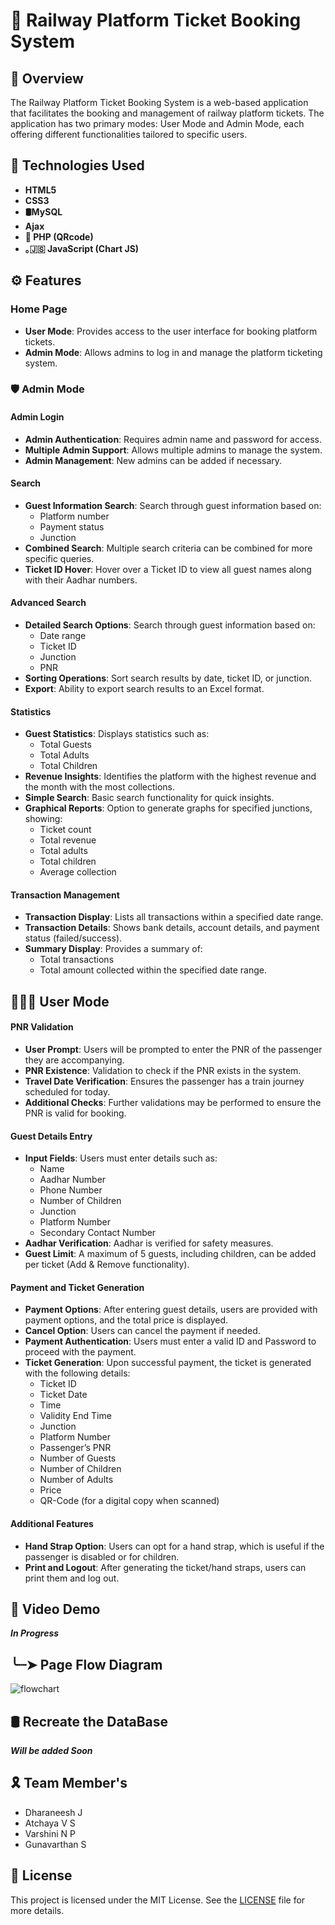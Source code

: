 # 🚆 Railway Platform Ticket Booking System

## 🧐 Overview

The Railway Platform Ticket Booking System is a web-based application that facilitates the booking and management of railway platform tickets. The application has two primary modes: User Mode and Admin Mode, each offering different functionalities tailored to specific users.

## 🤖 Technologies Used
- **HTML5**
- **CSS3**
- **🛢MySQL**
- **Ajax**
- **🐘 PHP (QRcode)**
- **｡🇯‌🇸‌ JavaScript (Chart JS)**

## ⚙️ Features

### Home Page
- **User Mode**: Provides access to the user interface for booking platform tickets.
- **Admin Mode**: Allows admins to log in and manage the platform ticketing system.

### 🛡️ Admin Mode

#### Admin Login
- **Admin Authentication**: Requires admin name and password for access.
- **Multiple Admin Support**: Allows multiple admins to manage the system.
- **Admin Management**: New admins can be added if necessary.

#### Search
- **Guest Information Search**: Search through guest information based on:
  - Platform number
  - Payment status
  - Junction
- **Combined Search**: Multiple search criteria can be combined for more specific queries.
- **Ticket ID Hover**: Hover over a Ticket ID to view all guest names along with their Aadhar numbers.

#### Advanced Search
- **Detailed Search Options**: Search through guest information based on:
  - Date range
  - Ticket ID
  - Junction
  - PNR
- **Sorting Operations**: Sort search results by date, ticket ID, or junction.
- **Export**: Ability to export search results to an Excel format.

#### Statistics
- **Guest Statistics**: Displays statistics such as:
  - Total Guests
  - Total Adults
  - Total Children
- **Revenue Insights**: Identifies the platform with the highest revenue and the month with the most collections.
- **Simple Search**: Basic search functionality for quick insights.
- **Graphical Reports**: Option to generate graphs for specified junctions, showing:
  - Ticket count
  - Total revenue
  - Total adults
  - Total children
  - Average collection

#### Transaction Management
- **Transaction Display**: Lists all transactions within a specified date range.
- **Transaction Details**: Shows bank details, account details, and payment status (failed/success).
- **Summary Display**: Provides a summary of:
  - Total transactions
  - Total amount collected within the specified date range.

## 🙍🏻‍♂️ User Mode
#### PNR Validation
- **User Prompt**: Users will be prompted to enter the PNR of the passenger they are accompanying.
- **PNR Existence**: Validation to check if the PNR exists in the system.
- **Travel Date Verification**: Ensures the passenger has a train journey scheduled for today.
- **Additional Checks**: Further validations may be performed to ensure the PNR is valid for booking.

#### Guest Details Entry
- **Input Fields**: Users must enter details such as:
  - Name
  - Aadhar Number
  - Phone Number
  - Number of Children
  - Junction
  - Platform Number
  - Secondary Contact Number
- **Aadhar Verification**: Aadhar is verified for safety measures.
- **Guest Limit**: A maximum of 5 guests, including children, can be added per ticket (Add & Remove functionality).

#### Payment and Ticket Generation
- **Payment Options**: After entering guest details, users are provided with payment options, and the total price is displayed.
- **Cancel Option**: Users can cancel the payment if needed.
- **Payment Authentication**: Users must enter a valid ID and Password to proceed with the payment.
- **Ticket Generation**: Upon successful payment, the ticket is generated with the following details:
  - Ticket ID
  - Ticket Date
  - Time
  - Validity End Time
  - Junction
  - Platform Number
  - Passenger’s PNR
  - Number of Guests
  - Number of Children
  - Number of Adults
  - Price
  - QR-Code (for a digital copy when scanned)

#### Additional Features
- **Hand Strap Option**: Users can opt for a hand strap, which is useful if the passenger is disabled or for children.
- **Print and Logout**: After generating the ticket/hand straps, users can print them and log out.

## 🎥 Video Demo
***In Progress***

## ╰┈➤ Page Flow Diagram 
![flowchart](https://github.com/user-attachments/assets/0fdc431b-7870-4fdb-a4d2-a8d9653f75fc)

## 🛢 Recreate the DataBase
***Will be added Soon***

## 🎗️ Team Member's
- Dharaneesh J
- Atchaya  V  S
- Varshini  N  P
- Gunavarthan   S

## 📜 License

This project is licensed under the MIT License. See the [LICENSE](LICENSE.md) file for more details.
